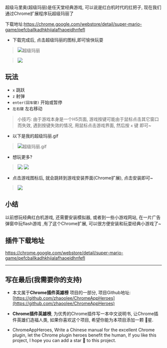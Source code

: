 超级马里奥(超级玛丽)是任天堂经典游戏, 可以说是红白机时代的扛把子, 现在我们通过Chrome扩展程序玩超级玛丽了

下载地址:https://chrome.google.com/webstore/detail/super-mario-game/pefcballkadhkhjialafhaoeidhnfefl

- 下载完成后, 点击超级玛丽的图标,即可愉快玩耍
> ![超级玛丽](https://upload-images.jianshu.io/upload_images/3203841-ceb4b8250a68ef2a.png?imageMogr2/auto-orient/strip%7CimageView2/2/w/1240)

 
> ![](https://upload-images.jianshu.io/upload_images/3203841-603f100538edd52f.png?imageMogr2/auto-orient/strip%7CimageView2/2/w/1240)

## 玩法
- `x` 跳跃
- `z` 射弹
- `enter(回车键)` 开始或暂停
- `左右键`  左右移动


> 小技巧: 由于游戏本身是一个H5页面, 游戏按键可能由于鼠标点击其它窗口而失效, 遇到按键失效的情况, 用鼠标点击游戏界面, 然后按 `x` 键 即可~

- 以下是我的超级玛丽.gif 
> ![超级玛丽.gif](https://upload-images.jianshu.io/upload_images/3203841-e9882471bf5510da.gif?imageMogr2/auto-orient/strip)

- 想玩更多?
> ![](https://upload-images.jianshu.io/upload_images/3203841-378aba9737a4c578.png?imageMogr2/auto-orient/strip%7CimageView2/2/w/1240)
> ![](https://upload-images.jianshu.io/upload_images/3203841-21206f8afe6f0744.png?imageMogr2/auto-orient/strip%7CimageView2/2/w/1240)

- 点击游戏图标后, 就会跳转到游戏安装界面(Chrome扩展), 点击安装即可~
> ![](https://upload-images.jianshu.io/upload_images/3203841-dfc909874e2816db.png?imageMogr2/auto-orient/strip%7CimageView2/2/w/1240)

 ## 小结
以前想玩经典红白机游戏, 还需要安装模拟器, 或者到一些小游戏网站, 在一片广告弹窗中玩flash游戏 ,有了这个Chrome扩展, 可以很方便安装和玩耍经典小游戏了~

## 插件下载地址
https://chrome.google.com/webstore/detail/super-mario-game/pefcballkadhkhjialafhaoeidhnfefl


---

## 写在最后(我需要你的支持)
- 本文属于**Chrome插件英雄榜** 项目的一部分, 项目Github地址: [https://github.com/zhaoolee/ChromeAppHeroes](https://github.com/zhaoolee/ChromeAppHeroes)

- **Chrome插件英雄榜**, 为优秀的Chrome插件写一本中文说明书, 让Chrome插件英雄们造福人类, 如果你喜欢这个项目, 希望你能为本项目添加一颗 🌟星.

- ChromeAppHeroes, Write a Chinese manual for the excellent Chrome plugin, let the Chrome plugin heroes benefit the human, If you like this project, I hope you can add a star 🌟 to this project.




